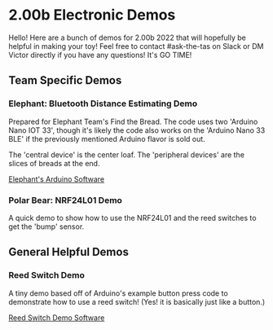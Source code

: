 # 2.00b Electronic Demos
Hello! Here are a bunch of demos for 2.00b 2022 that will hopefully be helpful in making your toy! Feel free to contact #ask-the-tas on Slack or DM Victor directly if you have any questions! It's GO TIME!
## Team Specific Demos
### Elephant: Bluetooth Distance Estimating Demo

Prepared for Elephant Team's Find the Bread. The code uses two 'Arduino Nano IOT 33', though it's likely the code also works on the 'Arduino Nano 33 BLE' if the previously mentioned Arduino flavor is sold out.

The 'central device' is the center loaf. The 'peripheral devices' are the slices of breads at the end.

[Elephant's Arduino Software](https://github.com/mit2009/200b-ee-demos/tree/main/elephant)

### Polar Bear: NRF24L01 Demo

A quick demo to show how to use the NRF24L01 and the reed switches to get the 'bump' sensor.

## General Helpful Demos
### Reed Switch Demo

A tiny demo based off of Arduino's example button press code to demonstrate how to use a reed switch! (Yes! it is basically just like a button.) 

[Reed Switch Demo Software](https://github.com/mit2009/200b-ee-demos/tree/main/reed-switch)
